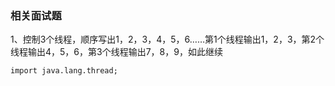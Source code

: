 ### 相关面试题
1、控制3个线程，顺序写出1，2，3，4，5，6……第1个线程输出1，2，3，第2个线程输出4，5，6，第3个线程输出7，8，9，如此继续
```
import java.lang.thread;
```